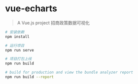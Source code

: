 # vue-echarts

> A Vue.js project
招商政策数据可视化


``` bash
# 安装依赖
npm install

# 运行项目
npm run serve

# 项目打包上线
npm run build

# build for production and view the bundle analyzer report
npm run build --report
```
